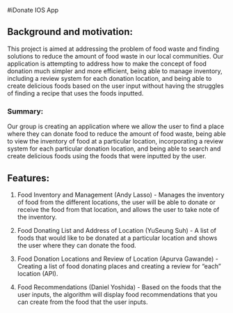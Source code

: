 #iDonate IOS App

## Background and motivation: 
This project is aimed at addressing the problem of food waste and finding solutions to reduce the amount of food waste in our local communities. Our application is attempting to address how to make the concept of food donation much simpler and more efficient, being able to manage inventory, including a review system for each donation location, and being able to create delicious foods based on the user input without having the struggles of finding a recipe that uses the foods inputted.

### Summary: 
Our group is creating an application where we allow the user to find a place where they can donate food to reduce the amount of food waste, being able to view the inventory of food at a particular location, incorporating a review system for each particular donation location, and being able to search and create delicious foods using the foods that were inputted by the user.

## Features:
1. Food Inventory and Management (Andy Lasso) - Manages the inventory of food from the different locations, the user will be able to donate or receive the food from that location, and allows the user to take note of the inventory.

2. Food Donating List and Address of Location (YuSeung Suh) - A list of foods that would like to be donated at a particular location and shows the user where they can donate the food.

3. Food Donation Locations and Review of Location (Apurva Gawande) - Creating a list of food donating places and creating a review for “each” location (API). 

4. Food Recommendations (Daniel Yoshida) - Based on the foods that the user inputs, the algorithm will display food recommendations that you can create from the food that the user inputs.
